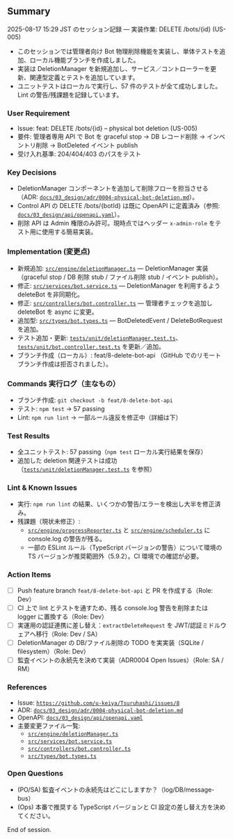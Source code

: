 ## Summary
2025-08-17 15:29 JST のセッション記録 — 実装作業: DELETE /bots/{id} (US-005)
- このセッションでは管理者向け Bot 物理削除機能を実装し、単体テストを追加、ローカル機能ブランチを作成しました。
- 実装は DeletionManager を新規追加し、サービス／コントローラーを更新、関連型定義とテストを追加しています。
- ユニットテストはローカルで実行し、57 件のテストが全て成功しました。Lint の警告/残課題を記録しています。

### User Requirement
- Issue: feat: DELETE /bots/{id} – physical bot deletion (US-005)
- 要件: 管理者専用 API で Bot を graceful stop → DB レコード削除 → インベントリ削除 → BotDeleted イベント publish
- 受け入れ基準: 204/404/403 のパスをテスト

### Key Decisions
- DeletionManager コンポーネントを追加して削除フローを担当させる（ADR: [`docs/03_design/adr/0004-physical-bot-deletion.md`](docs/03_design/adr/0004-physical-bot-deletion.md:1)）。
- Control API の DELETE /bots/{botId} は既に OpenAPI に定義済み（参照: [`docs/03_design/api/openapi.yaml`](docs/03_design/api/openapi.yaml:143)）。
- 削除 API は Admin 権限のみ許可。現時点ではヘッダー `x-admin-role` をテスト用に使用する簡易実装。

### Implementation (変更点)
- 新規追加: [`src/engine/deletionManager.ts`](src/engine/deletionManager.ts:1) — DeletionManager 実装（graceful stop / DB 削除 stub / ファイル削除 stub / イベント publish）。
- 修正: [`src/services/bot.service.ts`](src/services/bot.service.ts:1) — DeletionManager を利用するよう deleteBot を非同期化。
- 修正: [`src/controllers/bot.controller.ts`](src/controllers/bot.controller.ts:1) — 管理者チェックを追加し deleteBot を async に変更。
- 追加型: [`src/types/bot.types.ts`](src/types/bot.types.ts:1) — BotDeletedEvent / DeleteBotRequest を追加。
- テスト追加・更新: [`tests/unit/deletionManager.test.ts`](tests/unit/deletionManager.test.ts:1)、[`tests/unit/bot.controller.test.ts`](tests/unit/bot.controller.test.ts:1) を更新／追加。
- ブランチ作成（ローカル）: feat/8-delete-bot-api （GitHub でのリモートブランチ作成は拒否されました）。

### Commands 実行ログ（主なもの）
- ブランチ作成: `git checkout -b feat/8-delete-bot-api`
- テスト: `npm test` → 57 passing
- Lint: `npm run lint` → 一部ルール違反を修正中（詳細は下）

### Test Results
- 全ユニットテスト: 57 passing（`npm test` ローカル実行結果を保存）
- 追加した deletion 関連テストは成功（[`tests/unit/deletionManager.test.ts`](tests/unit/deletionManager.test.ts:1) を参照）

### Lint & Known Issues
- 実行: `npm run lint` の結果、いくつかの警告/エラーを検出し大半を修正済み。
- 残課題（現状未修正）:
  - [`src/engine/progressReporter.ts`](src/engine/progressReporter.ts:1) と [`src/engine/scheduler.ts`](src/engine/scheduler.ts:1) に console.log の警告が残る。
  - 一部の ESLint ルール（TypeScript バージョンの警告）について環境の TS バージョンが推奨範囲外（5.9.2）。CI 環境での確認が必要。

### Action Items
- [ ] Push feature branch `feat/8-delete-bot-api` と PR を作成する（Role: Dev）
- [ ] CI 上で lint とテストを通すため、残る console.log 警告を削除または logger に置換する（Role: Dev）
- [ ] 実運用の認証連携に差し替え：`extractDeleteRequest` を JWT/認証ミドルウェアへ移行（Role: Dev / SA）
- [ ] DeletionManager の DB/ファイル削除の TODO を実実装（SQLite / filesystem）（Role: Dev）
- [ ] 監査イベントの永続先を決めて実装（ADR0004 Open Issues）（Role: SA / RM）

### References
- Issue: [`https://github.com/u-keiya/Tsuruhashi/issues/8`](https://github.com/u-keiya/Tsuruhashi/issues/8)  
- ADR: [`docs/03_design/adr/0004-physical-bot-deletion.md`](docs/03_design/adr/0004-physical-bot-deletion.md:1)  
- OpenAPI: [`docs/03_design/api/openapi.yaml`](docs/03_design/api/openapi.yaml:143)  
- 主要変更ファイル一覧:
  - [`src/engine/deletionManager.ts`](src/engine/deletionManager.ts:1)  
  - [`src/services/bot.service.ts`](src/services/bot.service.ts:1)  
  - [`src/controllers/bot.controller.ts`](src/controllers/bot.controller.ts:1)  
  - [`src/types/bot.types.ts`](src/types/bot.types.ts:1)  

### Open Questions
- (PO/SA) 監査イベントの永続先はどこにしますか？（log/DB/message-bus）
- (Ops) 本番で推奨する TypeScript バージョンと CI 設定の差し替え方を決めてください。

End of session.